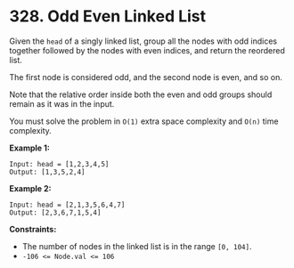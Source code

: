 # 328. Odd Even Linked List

Given the `head` of a singly linked list, group all the nodes with odd indices
together followed by the nodes with even indices, and return the reordered list.

The first node is considered odd, and the second node is even, and so on.

Note that the relative order inside both the even and odd groups should remain
as it was in the input.

You must solve the problem in `O(1)` extra space complexity and `O(n)` time complexity.

**Example 1:**

```plaintext
Input: head = [1,2,3,4,5]
Output: [1,3,5,2,4]
```

**Example 2:**

```plaintext
Input: head = [2,1,3,5,6,4,7]
Output: [2,3,6,7,1,5,4]
```

**Constraints:**

- The number of nodes in the linked list is in the range `[0, 104]`.
- `-106 <= Node.val <= 106`
